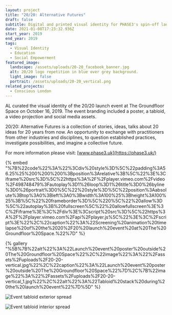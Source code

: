 ```yaml
---
layout: project
title: "20/20: Alternative Futures"
draft: false
subtitle: Digital and printed visual identity for PHASE3's spin-off launch event.
date: 2021-01-08T17:23:32.936Z
start_year: 2019
end_year: 2019
tags:
  - Visual Identity
  - Education
  - Social Empowerment
featured_image:
  landscape: /assets/uploads/20-20_facebook_banner.jpg
  alt: 20/20 logo repetition in blue over grey background.
  light_image: false
  portrait: /assets/uploads/20-20_vertical.png
related_projects:
  - Conscious London
---
```



AL curated the visual identity of the 20/20 launch event at The Groundfloor Space on October 16, 2019. The event branding included a poster, a tabloid, a video projection and social media assets. 

20/20: Alternative Futures is a collection of stories, ideas, talks about 20 ideas for 20 years from now. An opportunity to exchange with practitioners from other industries and disciplines, to question established practices, investigate possibilities, and imagine a collective future.

For more information please visit: [www.phase3.uk](https://phase3.uk/)

{% embed "%7B%22code%22%3A%22%3Cdiv%20style%3D%5C%22padding%3A56.25%25%200%200%200%3Bposition%3Arelative%3B%5C%22%3E%3Ciframe%20src%3D%5C%22https%3A%2F%2Fplayer.vimeo.com%2Fvideo%2F498748479%3Fautoplay%3D1%26loop%3D1%26title%3D0%26byline%3D0%26portrait%3D0%5C%22%20style%3D%5C%22position%3Aabsolute%3Btop%3A0%3Bleft%3A0%3Bwidth%3A100%25%3Bheight%3A100%25%3B%5C%22%20frameborder%3D%5C%220%5C%22%20allow%3D%5C%22autoplay%3B%20fullscreen%5C%22%20allowfullscreen%3E%3C%2Fiframe%3E%3C%2Fdiv%3E%3Cscript%20src%3D%5C%22https%3A%2F%2Fplayer.vimeo.com%2Fapi%2Fplayer.js%5C%22%3E%3C%2Fscript%3E%22%2C%22caption%22%3A%22Screening%20animation%20timelapse%20of%20the%2020%2F20%20launch%20event%20at%20The%20Groundfloor%20Space.%22%7D" %}

{% gallery "%5B%7B%22alt%22%3A%22Launch%20event%20poster%20outside%20The%20Groundfloor%20Space%22%2C%22image%22%3A%22%2Fassets%2Fuploads%2F20-20-vertical.jpg%22%2C%22caption%22%3A%22Launch%20event%20poster%20outside%20The%20Groundfloor%20Space%22%7D%2C%7B%22image%22%3A%22%2Fassets%2Fuploads%2F20-20-vertical_1.jpg%22%2C%22alt%22%3A%22Tabloid%20stack%20during%20the%20launch%20event%22%7D%5D" %}

![Event tabloid exterior spread](/assets/uploads/20-20_1.jpg "Event tabloid exterior spread")

![Event tabloid interior spread](/assets/uploads/20-copy.jpg "Event tabloid interior spread")